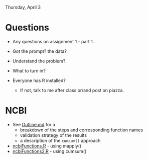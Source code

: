 Thursday, April 3

# Questions

+ Any questions on assignment 1 - part 1.

+ Got the prompt? the data?
+ Understand the problem?
+ What to turn in?

+ Everyone has R installed?
   + If not, talk to me after class or/and post on piazza.



# NCBI

+ See [Outline.md](Outline.md) for a 
   + breakdown of the steps  and corresponding function names
   + validation strategy of the results
   + a description of the `cumsum()` approach
+ [ncbiFunctions.R](ncbiFunctions.R) - using mapply()
+ [ncbiFunctions2.R](ncbiFunctions2.R) - using cumsum()
